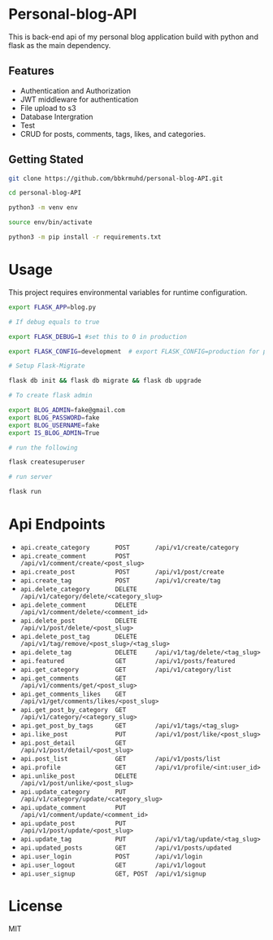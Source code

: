 # Personal-blog-API

This is back-end api of my personal blog application build with python and flask as the main dependency.


## Features
- Authentication and Authorization
- JWT middleware for authentication
- File upload to s3
- Database Intergration
- Test
- CRUD for posts, comments, tags, likes, and categories.


## Getting Stated 

``` bash 
git clone https://github.com/bbkrmuhd/personal-blog-API.git

cd personal-blog-API

python3 -m venv env

source env/bin/activate

python3 -m pip install -r requirements.txt

```

# Usage

This project requires environmental variables for runtime configuration.

```bash
export FLASK_APP=blog.py

# If debug equals to true

export FLASK_DEBUG=1 #set this to 0 in production

export FLASK_CONFIG=development  # export FLASK_CONFIG=production for production environment

# Setup Flask-Migrate 

flask db init && flask db migrate && flask db upgrade

# To create flask admin

export BLOG_ADMIN=fake@gmail.com
export BLOG_PASSWORD=fake
export BLOG_USERNAME=fake
export IS_BLOG_ADMIN=True

# run the following

flask createsuperuser

# run server

flask run

```

# Api Endpoints

- `api.create_category       POST       /api/v1/create/category`
- `api.create_comment        POST       /api/v1/comment/create/<post_slug>`
- `api.create_post           POST       /api/v1/post/create`
- `api.create_tag            POST       /api/v1/create/tag`
- `api.delete_category       DELETE     /api/v1/category/delete/<category_slug>`
- `api.delete_comment        DELETE     /api/v1/comment/delete/<comment_id>`
- `api.delete_post           DELETE     /api/v1/post/delete/<post_slug>`
- `api.delete_post_tag       DELETE     /api/v1/tag/remove/<post_slug>/<tag_slug>`
- `api.delete_tag            DELETE     /api/v1/tag/delete/<tag_slug>`
- `api.featured              GET        /api/v1/posts/featured`
- `api.get_category          GET        /api/v1/category/list`
- `api.get_comments          GET        /api/v1/comments/get/<post_slug>`
- `api.get_comments_likes    GET        /api/v1/get/comments/likes/<post_slug>`
- `api.get_post_by_category  GET        /api/v1/category/<category_slug>`
- `api.get_post_by_tags      GET        /api/v1/tags/<tag_slug>`
- `api.like_post             PUT        /api/v1/post/like/<post_slug>`
- `api.post_detail           GET        /api/v1/post/detail/<post_slug>`
- `api.post_list             GET        /api/v1/posts/list`
- `api.profile               GET        /api/v1/profile/<int:user_id>`
- `api.unlike_post           DELETE     /api/v1/post/unlike/<post_slug>`
- `api.update_category       PUT        /api/v1/category/update/<category_slug>`
- `api.update_comment        PUT        /api/v1/comment/update/<comment_id>`
- `api.update_post           PUT        /api/v1/post/update/<post_slug>`
- `api.update_tag            PUT        /api/v1/tag/update/<tag_slug>`
- `api.updated_posts         GET        /api/v1/posts/updated`
- `api.user_login            POST       /api/v1/login`
- `api.user_logout           GET        /api/v1/logout`
- `api.user_signup           GET, POST  /api/v1/signup`


# License
MIT

